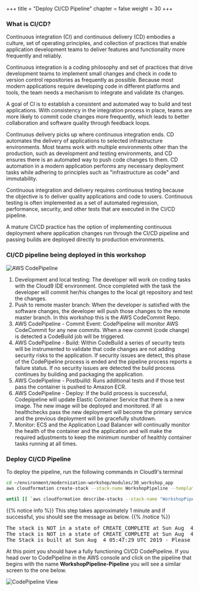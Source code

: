+++
title = "Deploy CI/CD Pipeline"
chapter = false
weight = 30
+++

### What is CI/CD?

Continuous integration (CI) and continuous delivery (CD) embodies a culture, set of operating principles, and collection of practices that enable application development teams to deliver features and functionality more frequently and reliably. 

Continuous integration is a coding philosophy and set of practices that drive development teams to implement small changes and check in code to version control repositories as frequently as possible. Because most modern applications require developing code in different platforms and tools, the team needs a mechanism to integrate and validate its changes. 

A goal of CI is to establish a consistent and automated way to build and test applications. With consistency in the integration process in place, teams are more likely to commit code changes more frequently, which leads to better collaboration and software quality through feedback loops.

Continuous delivery picks up where continuous integration ends. CD automates the delivery of applications to selected infrastructure environments. Most teams work with multiple environments other than the production, such as development and testing environments, and CD ensures there is an automated way to push code changes to them.  CD automation in a modern application performs any necessary deployment tasks while adhering to principles such as "infrastructure as code" and immutability.

Continuous integration and delivery requires continuous testing because the objective is to deliver quality applications and code to users. Continuous testing is often implemented as a set of automated regression, performance, security, and other tests that are executed in the CI/CD pipeline.

A mature CI/CD practice has the option of implementing continuous deployment where application changes run through the CI/CD pipeline and passing builds are deployed directly to production environments.

### CI/CD pipeline being deployed in this workshop

![AWS CodePipeline](/images/aws-pipeline.png)

1. Development and local testing: The developer will work on coding tasks with the Cloud9 IDE environment.  Once completed with the task the developer will commit her/his changes to the local git repository and test the changes.
2. Push to remote master branch: When the developer is satisfied with the software changes, the developer will push those changes to the remote master branch.  In this workshop this is the AWS CodeCommit Repo. 
3. AWS CodePipeline - Commit Event: CodePipeline will monitor AWS CodeCommit for any new commits.  When a new commit (code change) is detected a CodeBuild job will be triggered.
4. AWS CodePipeline - Build: Within CodeBuild a series of security tests will be instrumented to validate that code changes are not adding security risks to the application.  If security issues are detect, this phase of the CodePipeline process is ended and the pipeline process reports a failure status. If no security issues are detected the build process continues by building and packaging the application.
5. AWS CodePipeline - Postbuilld: Runs additional tests and if those test pass the container is pushed to Amazon ECR.  
6. AWS CodePipeline - Deploy: If the build process is successful, Codepipeline will update Elastic Container Service that there is a new image.  The new image will be deployed and monitored.  If all healthchecks pass the new deployment will become the primary service and the previous deployment will be gracefully shutdown. 
7. Monitor: ECS and the Application Load Balancer will continually monitor the health of the container and the application and will make the required adjustments to keep the minimum number of healthly container tasks running at all times.  

### Deploy CI/CD Pipeline

To deploy the pipeline, run the following commands in Cloud9's terminal 
```bash
cd ~/environment/modernization-workshop/modules/30_workshop_app
aws cloudformation create-stack --stack-name WorkshopPipeline --template-body file://pipeline.yaml --capabilities CAPABILITY_NAMED_IAM

until [[ `aws cloudformation describe-stacks --stack-name "WorkshopPipeline" --query "Stacks[0].[StackStatus]" --output text` == "CREATE_COMPLETE" ]]; do  echo "The stack is NOT in a state of CREATE_COMPLETE at `date`";   sleep 30; done && echo "The Stack is built at `date` - Please proceed"
```

{{% notice info %}}
This step takes approximately 1 minute and if successful, you should see the message as below.
{{% /notice %}}

<pre>
The stack is NOT in a state of CREATE_COMPLETE at Sun Aug  4 05:46:27 UTC 2019
The stack is NOT in a state of CREATE_COMPLETE at Sun Aug  4 05:46:58 UTC 2019
The Stack is built at Sun Aug  4 05:47:29 UTC 2019 - Please proceed
</pre>

At this point you should have a fully functioning CI/CD CodePipeline.  If you head over to CodePipeline in the AWS console and click on the pipeline that begins with the name **WorkshopPipeline-Pipeline** you will see a similar screen to the one below.  

![CodePipeline View](/images/pipeline-view.png)
